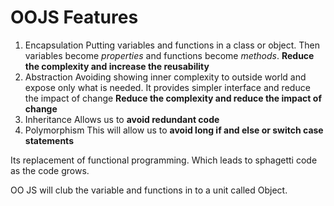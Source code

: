 # OOJS Features
1. Encapsulation
    Putting variables and functions in a class or object. Then variables become *properties* and functions become *methods*. **Reduce the complexity and increase the reusability**
2. Abstraction
    Avoiding showing inner complexity to outside world and expose only what is needed. It provides simpler interface and reduce the impact of change **Reduce the complexity and reduce the impact of change**
3. Inheritance
    Allows us to **avoid redundant code**
4. Polymorphism
    This will allow us to **avoid long if and else or switch case statements**

Its replacement of functional programming. Which leads to sphagetti code as the code grows.

OO JS will club the variable and functions in to a unit called Object.

